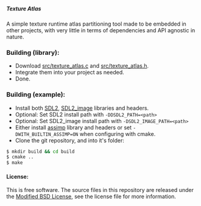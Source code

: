 ##### Texture Atlas
A simple texture runtime atlas partitioning tool made to be embedded in other projects, with very little in terms of dependencies and API agnostic in nature.

### Building (library):
* Download [src/texture_atlas.c](src/texture_atlas.c) and [src/texture_atlas.h](src/texture_atlas.h).
* Integrate them into your project as needed.
* Done.

### Building (example):
* Install both [SDL2](https://www.libsdl.org/download-2.0.php), [SDL2_image](https://www.libsdl.org/projects/SDL_image/) libraries and headers.
* Optional: Set SDL2 install path with `-DDSDL2_PATH=<path>`
* Optional: Set SDL2_image install path with `-DSDL2_IMAGE_PATH=<path>`
* Either install [assimp](http://assimp.org/) library and headers or set `-DWITH_BUILTIN_ASSIMP=ON` when configuring with cmake.
* Clone the git repository, and into it's folder:
```bash
$ mkdir build && cd build
$ cmake ..
$ make
```

#### License:
This is free software. The source files in this repository are released under the [Modified BSD License](LICENSE.md), see the license file for more information.